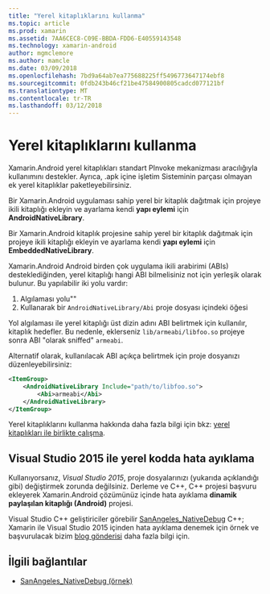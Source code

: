 ```yaml
---
title: "Yerel kitaplıklarını kullanma"
ms.topic: article
ms.prod: xamarin
ms.assetid: 7AA6CEC8-C09E-BBDA-FDD6-E40559143548
ms.technology: xamarin-android
author: mgmclemore
ms.author: mamcle
ms.date: 03/09/2018
ms.openlocfilehash: 7bd9a64ab7ea775688225ff5496773647174ebf8
ms.sourcegitcommit: 0fdb243b46cf21be47584900805cadcd077121bf
ms.translationtype: MT
ms.contentlocale: tr-TR
ms.lasthandoff: 03/12/2018
---
```

# <a name="using-native-libraries"></a>Yerel kitaplıklarını kullanma

Xamarin.Android yerel kitaplıkları standart PInvoke mekanizması aracılığıyla kullanımını destekler. Ayrıca, .apk içine işletim Sisteminin parçası olmayan ek yerel kitaplıklar paketleyebilirsiniz.

Bir Xamarin.Android uygulaması sahip yerel bir kitaplık dağıtmak için projeye ikili kitaplığı ekleyin ve ayarlama kendi **yapı eylemi** için **AndroidNativeLibrary**.

Bir Xamarin.Android kitaplık projesine sahip yerel bir kitaplık dağıtmak için projeye ikili kitaplığı ekleyin ve ayarlama kendi **yapı eylemi** için **EmbeddedNativeLibrary**.

Xamarin.Android Android birden çok uygulama ikili arabirimi (ABIs) desteklediğinden, yerel kitaplığı hangi ABI bilmelisiniz not için yerleşik olarak bulunur.
Bu yapılabilir iki yolu vardır:

1.  Algılaması yolu""
1.  Kullanarak bir `AndroidNativeLibrary/Abi` proje dosyası içindeki öğesi


Yol algılaması ile yerel kitaplığı üst dizin adını ABI belirtmek için kullanılır, kitaplık hedefler. Bu nedenle, eklerseniz `lib/armeabi/libfoo.so` projeye sonra ABI "olarak sniffed" `armeabi`.

Alternatif olarak, kullanılacak ABI açıkça belirtmek için proje dosyanızı düzenleyebilirsiniz:

```xml
<ItemGroup>
    <AndroidNativeLibrary Include="path/to/libfoo.so">
        <Abi>armeabi</Abi>
    </AndroidNativeLibrary>
</ItemGroup>
```

Yerel kitaplıklarını kullanma hakkında daha fazla bilgi için bkz: [yerel kitaplıkları ile birlikte çalışma](http://www.mono-project.com/docs/advanced/pinvoke/).

## <a name="debugging-native-code-with-visual-studio-2015"></a>Visual Studio 2015 ile yerel kodda hata ayıklama

Kullanıyorsanız, *Visual Studio 2015*, proje dosyalarınızı (yukarıda açıklandığı gibi) değiştirmek zorunda değilsiniz.
Derleme ve C++, C++ projesi başvuru ekleyerek Xamarin.Android çözümünüz içinde hata ayıklama **dinamik paylaşılan kitaplığı (Android)** projesi.

Visual Studio C++ geliştiriciler görebilir [SanAngeles_NativeDebug](https://developer.xamarin.com/samples/monodroid/SanAngeles_NDK/) C++; Xamarin ile Visual Studio 2015 içinden hata ayıklama denemek için örnek ve başvurulacak bizim [blog gönderisi](https://blog.xamarin.com/build-and-debug-c-libraries-in-xamarin-android-apps-with-visual-studio-2015/) daha fazla bilgi için.



## <a name="related-links"></a>İlgili bağlantılar

- [SanAngeles_NativeDebug (örnek)](https://developer.xamarin.com/samples/monodroid/SanAngeles_NDK/)
